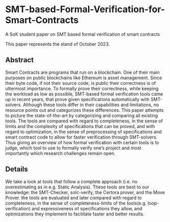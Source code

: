# SMT-based-Formal-Verification-for-Smart-Contracts
A SoK student paper on SMT based formal verification of smart contracts

This paper represents the stand of October 2023. 

## Abstract
Smart Contracts are programs that run on a blockchain. One of their main purposes on public blockchains like Ethereum is asset management. Since their byte code, if not their source code, is public their correctness is of uttermost importance. To formally prove their correctness, while keeping the workload as low as possible, SMT-based formal verification tools came up in recent years, that prove given specifications automatically with SMT-solvers. Although these tools differ in their capabilities and limitations, no resource points out and categorizes these differences. This paper attempts to picture the state-of-the-art by categorizing and comparing all existing tools. The tools are compared with regard to completeness, in the sense of limits and the complexity of specifications that can be proved, and with regard to optimization, in the sense of preprocessing of specifications and smart contract code to allow for faster verification through SMT-solvers. Thus giving an overview of how formal verification with certain tools is to judge, which tool to use to formally verify one’s project and most importantly which research challenges remain open.

## Details
We take a look at tools that follow a complete approach (i.e. no overestimating as in e.g. Static Analysis). These tools are best to our knowledge: the SMT-Checker, solc-verify, the Certora prover, and the Move Prover. 
the tools are evaluated and later compared with regard to completeness, in the sense of completeness-limits of the tools(e.g. loop-verification) and expressiveness of specifications they allow, and optimizations they implement to facilitate faster and better results.
